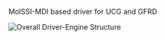MolSSI-MDI based driver for UCG and GFRD

![Overall Driver-Engine Structure](https://github.com/srmani/UCG-GFRD-Driver/tree/master/images/OverallStructure.png?raw=true)